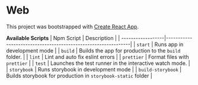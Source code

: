 # Web

This project was bootstrapped with [Create React App](https://github.com/facebook/create-react-app).


**Available Scripts**
| Npm Script        | Description                                                   |
| ------------------|---------------------------------------------------------------|
| `start`           | Runs app in development mode                                  |
| `build`           | Builds the app for production to the `build` folder.          |
| `lint`            | Lint and auto fix eslint errors                               |
| `prettier`        | Format files with `prettier`                                  |
| `test`            | Launches the test runner in the interactive watch mode.       |   
| `storybook`       | Runs storybook in development mode                            |
| `build-storybook` | Builds storybook for production in `storybook-static` folder  |
